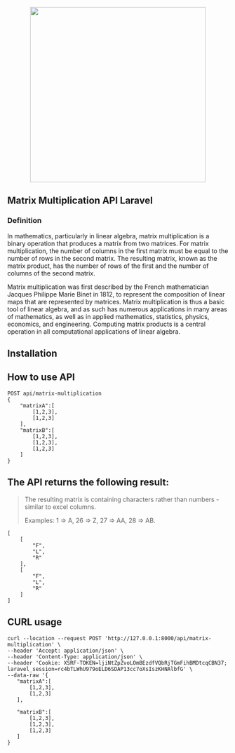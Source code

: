 <p align="center"><img src="https://upload.wikimedia.org/wikipedia/commons/thumb/1/18/Matrix_multiplication_qtl1.svg/620px-Matrix_multiplication_qtl1.svg.png" width="400"></p>

## Matrix Multiplication API Laravel
### 	Definition

In mathematics, particularly in linear algebra, matrix multiplication is a binary operation that produces a matrix from two matrices. For matrix multiplication, the number of columns in the first matrix must be equal to the number of rows in the second matrix. The resulting matrix, known as the matrix product, has the number of rows of the first and the number of columns of the second matrix.

Matrix multiplication was first described by the French mathematician Jacques Philippe Marie Binet in 1812, to represent the composition of linear maps that are represented by matrices. Matrix multiplication is thus a basic tool of linear algebra, and as such has numerous applications in many areas of mathematics, as well as in applied mathematics, statistics, physics, economics, and engineering. Computing matrix products is a central operation in all computational applications of linear algebra.

## Installation

## How to use API

```
POST api/matrix-multiplication
{
    "matrixA":[
        [1,2,3],
        [1,2,3]
    ],
    "matrixB":[
        [1,2,3],
        [1,2,3],
        [1,2,3]
    ]
}
```


## The API returns the following result:
> The resulting matrix is containing characters rather than numbers - similar to excel columns. 
> 
> Examples: 1 => A, 26 => Z, 27 => AA, 28 => AB.
```
[
    [
        "F",
        "L",
        "R"
    ],
    [
        "F",
        "L",
        "R"
    ]
]
```

## CURL usage
```
curl --location --request POST 'http://127.0.0.1:8000/api/matrix-multiplication' \
--header 'Accept: application/json' \
--header 'Content-Type: application/json' \
--header 'Cookie: XSRF-TOKEN=ljiNtZpZvoLOmBEzdfVQbRjTGmFihBMDtcqCBN37; laravel_session=rc4bTLWhU979oELD6SDAP13cc7oXsIszKHNAlbfG' \
--data-raw '{
   "matrixA":[
       [1,2,3],
       [1,2,3]
   ],
   
   "matrixB":[
       [1,2,3],
       [1,2,3],
       [1,2,3]
   ]
}
```
